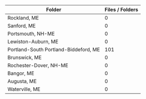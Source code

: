 | Folder                                |   Files / Folders |
|---------------------------------------|-------------------|
| Rockland, ME                          |                 0 |
| Sanford, ME                           |                 0 |
| Portsmouth, NH-ME                     |                 0 |
| Lewiston-Auburn, ME                   |                 0 |
| Portland-South Portland-Biddeford, ME |               101 |
| Brunswick, ME                         |                 0 |
| Rochester-Dover, NH-ME                |                 0 |
| Bangor, ME                            |                 0 |
| Augusta, ME                           |                 0 |
| Waterville, ME                        |                 0 |